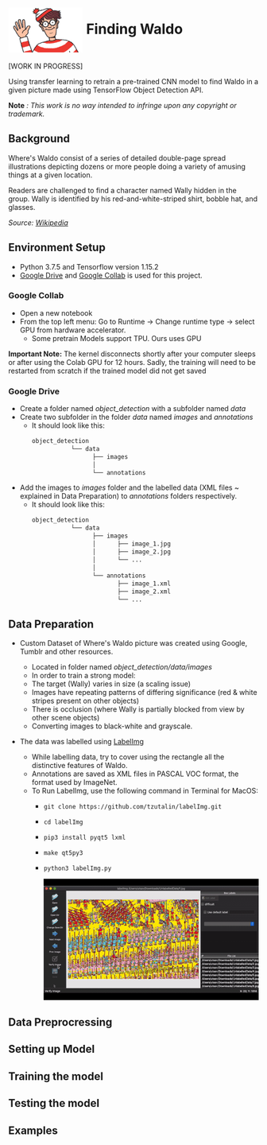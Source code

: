 # <img src="/README Resources/684929827Find Waldo.jpg" width="150" align="center" > Finding Waldo
[WORK IN PROGRESS]

Using transfer learning to retrain a pre-trained CNN model to find Waldo in a given picture made using TensorFlow Object Detection API.

**Note** *: This work is no way intended to infringe upon any copyright or trademark.*

## Background
Where's Waldo consist of a series of detailed double-page spread illustrations depicting dozens or more people doing a variety of amusing things at a given location. 

Readers are challenged to find a character named Wally hidden in the group. Wally is identified by his red-and-white-striped shirt, bobble hat, and glasses.

*Source: [Wikipedia](https://en.wikipedia.org/wiki/Where%27s_Wally%3F)*

## Environment Setup
* Python 3.7.5 and Tensorflow version 1.15.2
* [Google Drive](https://www.google.com/drive/) and [Google Collab](https://colab.research.google.com/) is used for this project.

### Google Collab
* Open a new notebook
* From the top left menu: Go to Runtime -> Change runtime type -> select GPU from hardware accelerator.
  * Some pretrain Models support TPU. Ours uses GPU

**Important Note:** The kernel disconnects shortly after your computer sleeps or after using the Colab GPU for 12 hours. Sadly, the training will need to be restarted from scratch if the trained model did not get saved

### Google Drive
* Create a folder named *object_detection* with a subfolder named *data*
* Create two subfolder in the folder *data* named *images* and *annotations*
  * It should look like this:
    ```
    object_detection
               └── data
                     ├── images
                     │
                     └── annotations                         
     ```
* Add the images to *images* folder and the labelled data (XML files ~ explained in Data Preparation) to *annotations* folders respectively.
  * It should look like this:
    ```
    object_detection
               └── data
                     ├── images
                     │      ├── image_1.jpg
                     │      ├── image_2.jpg
                     │      └── ...
                     │
                     └── annotations
                            ├── image_1.xml
                            ├── image_2.xml
                            └── ...                            
     ```

## Data Preparation
* Custom Dataset of Where's Waldo picture was created using Google, Tumblr and other resources.
  * Located in folder named *object_detection/data/images*
  * In order to train a strong model:
   * The target (Wally) varies in size (a scaling issue)
   * Images have repeating patterns of differing significance (red & white stripes present on other objects)
   * There is occlusion (where Wally is partially blocked from view by other scene objects)
   * Converting images to black-white and grayscale.
  
* The data was labelled using [LabelImg](https://github.com/tzutalin/labelImg)
  * While labelling data, try to cover using the rectangle all the distinctive features of Waldo.
  * Annotations are saved as XML files in PASCAL VOC format, the format used by ImageNet.
  * To Run LabelImg, use the following command in Terminal for MacOS:
    * `git clone https://github.com/tzutalin/labelImg.git`
    * `cd labelImg`
    * `pip3 install pyqt5 lxml` 
    * `make qt5py3`
    * `python3 labelImg.py`
    
       <img src="README Resources/labelimg.gif" width="560" />

## Data Preprocressing

## Setting up Model

## Training the model

## Testing the model

## Examples
